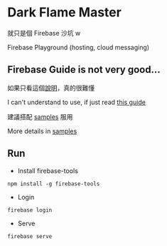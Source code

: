 # Dark Flame Master

就只是個 Firebase 沙坑 w

Firebase Playground (hosting, cloud messaging)

## Firebase Guide is not very good...

如果只看這個[說明](https://firebase.google.com/docs/cloud-messaging/js/client?authuser=0)，真的很難懂

I can't understand to use, if just read [this guide](https://firebase.google.com/docs/cloud-messaging/js/client?authuser=0)

建議搭配 [samples](https://github.com/firebase/quickstart-js/tree/master/messaging) 服用

More details in [samples](https://github.com/firebase/quickstart-js/tree/master/messaging)

## Run

- Install firebase-tools

```shell
npm install -g firebase-tools
```

- Login
```shell
firebase login
```

- Serve
```shell
firebase serve
```
